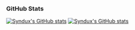 <!--
**Syndux/Syndux** is a ✨ _special_ ✨ repository because its `README.md` (this file) appears on your GitHub profile.

Here are some ideas to get you started:

- 🔭 I’m currently working on ...
- 🌱 I’m currently learning ...
- 👯 I’m looking to collaborate on ...
- 🤔 I’m looking for help with ...
- 💬 Ask me about ...
- 📫 How to reach me: ...
- 😄 Pronouns: ...
- ⚡ Fun fact: ...
-->
### GitHub Stats

[![Syndux's GitHub stats](https://github-readme-stats.vercel.app/api?username=syndux&hide=stars,issues&show_icons=true&theme=react&bg_color=000000#gh-dark-mode-only)](https://github.com/syndux/github-readme-stats#gh-dark-mode-only)
[![Syndux's GitHub stats](https://github-readme-stats.vercel.app/api?username=syndux&hide=stars,issues&show_icons=true&theme=default#gh-light-mode-only)](https://github.com/syndux/github-readme-stats#gh-light-mode-only)

